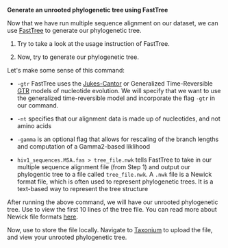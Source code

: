 <script>
import Link from "$components/Link.svelte";
import Execute from "$components/Execute.svelte";
</script>

**Generate an unrooted phylogenetic tree using FastTree**

Now that we have run multiple sequence alignment on our dataset, we can use [FastTree](https://morgannprice.github.io/fasttree/) to generate our phylogenetic tree.

1. Try <Execute command="FastTree" inline /> to
take a look at the usage instruction of FastTree.

2. Now, try <Execute command="FastTree -gtr -nt -gamma hiv1_sequences.MSA.fas > tree_file.nwk
" inline /> to generate our phylogenetic tree.

Let's make some sense of this command:

- `-gtr` FastTree uses the [Jukes-Cantor](https://en.wikipedia.org/wiki/Models_of_DNA_evolution#JC69_model_(Jukes_and_Cantor_1969)) or Generalized Time-Reversible [GTR](https://en.wikipedia.org/wiki/Substitution_model#Generalised_time_reversible) models of nucleotide evolution. We will specify that we want to use the generalized time-reversible model and incorporate the flag `-gtr` in our command. 

- `-nt` specifies that our alignment data is made up of nucleotides, and not amino acids

- `-gamma` is an optional flag that allows for rescaling of the branch lengths and computation of a Gamma2-based liklihood

- `hiv1_sequences.MSA.fas > tree_file.nwk` tells FastTree to take in our multiple sequence alignment file (from Step 1) and output our phylogentic tree to a file called `tree_file.nwk`. A `.nwk` file is a Newick format file, which is often used to represent phylogenetic trees. It is a text-based way to represent the tree structure

After running the above command, we will have our unrooted phylogenetic tree. Use <Execute command="head -10 tree_file.nwk" inline /> to view the first 10 lines of the tree file. You can read more about Newick file formats [here](https://en.wikipedia.org/wiki/Newick_format).

Now, use <Execute command="downlaod tree_file.nwk" inline /> to store the file locally. Navigate to [Taxonium](https://taxonium.org/?xType=x_dist) to upload the file, and view your unrooted phylogenetic tree. 
